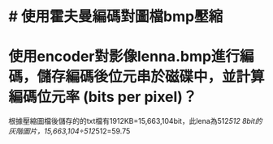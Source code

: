 # # 使用霍夫曼編碼對圖檔bmp壓縮
# 使用encoder對影像lenna.bmp進行編碼，儲存編碼後位元串於磁碟中，並計算編碼位元率 (bits per pixel)？
根據壓縮圖檔後儲存的的txt檔有1912KB=15,663,104bit，此lena為512*512 8bit的灰階圖片，15,663,104÷512*512=59.75
